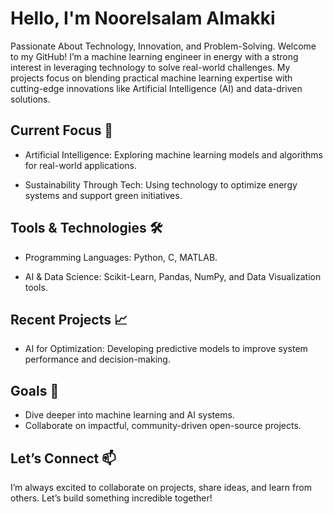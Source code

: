 # Hello, I'm Noorelsalam Almakki

Passionate About Technology, Innovation, and Problem-Solving.
Welcome to my GitHub! I’m a machine learning engineer in energy with a strong
interest in leveraging technology to solve real-world challenges. My projects
focus on blending practical machine learning expertise with cutting-edge
innovations like Artificial Intelligence (AI) and data-driven solutions.

## Current Focus 🔧

- Artificial Intelligence: Exploring machine learning models and algorithms for
real-world applications.

- Sustainability Through Tech: Using technology to optimize energy systems and
support green initiatives.

## Tools & Technologies 🛠️

- Programming Languages: Python, C, MATLAB.

- AI & Data Science: Scikit-Learn, Pandas, NumPy, and Data Visualization tools.

## Recent Projects 📈

- AI for Optimization: Developing predictive models to improve system performance
and decision-making.

## Goals 🌟

- Dive deeper into machine learning and AI systems.
- Collaborate on impactful, community-driven open-source projects.

## Let’s Connect 📫

I’m always excited to collaborate on projects, share ideas, and learn from others.
Let’s build something incredible together!
